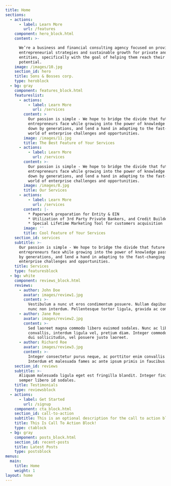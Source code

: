```yaml
---
title: Home
sections:
  - actions:
      - label: Learn More
        url: /features
    component: hero_block.html
    content: >-

      We’re a business and financial consulting agency focused on providing
      entrepreneurial strategies and sustainable growth for private and public
      entities, specifically with the goal of helping them reach their full
      potential.​​
    image: /images/10.jpg
    section_id: hero
    title: Sons & Bosses corp.
    type: heroblock
  - bg: gray
    component: features_block.html
    featureslist:
      - actions:
          - label: Learn More
            url: /services
        content: >
          Our passion is simple - We hope to bridge the divide that future
          entrepreneurs face while growing into the power of knowledge passed
          down by generations, and lend a hand in adapting to the fast-changing
          world of enterprise challenges and opportunities.​
        image: /images/11.jpg
        title: The Best Feature of Your Services
      - actions:
          - label: Learn More
            url: /services
        content: >-
          Our passion is simple - We hope to bridge the divide that future
          entrepreneurs face while growing into the power of knowledge passed
          down by generations, and lend a hand in adapting to the fast-changing
          world of enterprise challenges and opportunities.​
        image: /images/8.jpg
        title: Our Services
      - actions:
          - label: Learn More
            url: /services
        content: |-
          * ​Paperwork preparation for Entity & EIN
          ​* Utilization of 3rd Party Private Bankers, and Credit Builders
          * Special Lifetime Marketing Tool for customers acquisition
        image: ''
        title: Cool Feature of Your Services
    section_id: services
    subtitle: >-
      Our passion is simple - We hope to bridge the divide that future
      entrepreneurs face while growing into the power of knowledge passed down
      by generations, and lend a hand in adapting to the fast-changing world of
      enterprise challenges and opportunities.​
    title: Services
    type: featuresblock
  - bg: white
    component: reviews_block.html
    reviews:
      - author: John Doe
        avatar: images/review1.jpg
        content: >-
          Vestibulum a nunc ut eros condimentum posuere. Nullam dapibus quis
          nunc non interdum. Pellentesque tortor ligula, gravida ac commodo eu.
      - author: Jane Roe
        avatar: images/review2.jpg
        content: >-
          Sed laoreet magna commodo libero euismod sodales. Nunc ac libero
          convallis, interdum ligula vel, pretium diam. Integer commodo sem at
          dui sollicitudin, vel posuere justo laoreet.
      - author: Richard Roe
        avatar: images/review3.jpg
        content: >-
          Integer consectetur purus neque, ac porttitor enim convallis vitae.
          Interdum et malesuada fames ac ante ipsum primis in faucibus.
    section_id: reviews
    subtitle: >-
      Aliquam malesuada ligula eget est fringilla blandit. Integer finibus
      semper libero id sodales. 
    title: Testimonials
    type: reviewsblock
  - actions:
      - label: Get Started
        url: /signup
    component: cta_block.html
    section_id: call-to-action
    subtitle: This is an optional description for the call to action block.
    title: This Is Call To Action Block!
    type: ctablock
  - bg: gray
    component: posts_block.html
    section_id: recent-posts
    title: Latest Posts
    type: postsblock
menus:
  main:
    title: Home
    weight: 1
layout: home
---
```


